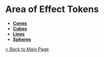 # Area of Effect Tokens
- **[Cones](cones)**
- **[Cubes](cubes)**
- **[Lines](lines)**
- **[Spheres](spheres)**

[< Back to Main Page](../../README.md#dungeons-and-dragons-5th-edition)
